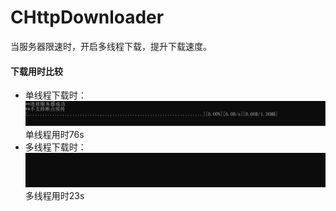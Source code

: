 # CHttpDownloader
当服务器限速时，开启多线程下载，提升下载速度。  
#### 下载用时比较
* 单线程下载时：   
![image](https://github.com/YanYangB/CHttpDownloader/blob/master/image/single.gif)
单线程用时76s
* 多线程下载时：   
![image](https://github.com/YanYangB/CHttpDownloader/blob/master/image/multi.gif)
多线程用时23s
